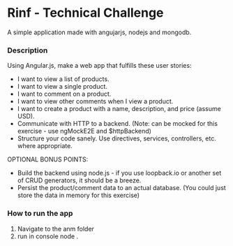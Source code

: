 # Rinf - Technical Challenge

A simple application made with angujarjs, nodejs and mongodb.

### Description ###

Using Angular.js, make a web app that fulfills these user stories:

* I want to view a list of products.
* I want to view a single product.
* I want to comment on a product.
* I want to view other comments when I view a product.
* I want to create a product with a name, description, and price (assume USD).
* Communicate with HTTP to a backend. (Note: can be mocked for this exercise - use ngMockE2E and
$httpBackend)
* Structure your code sanely. Use directives, services, controllers, etc. where appropriate.

OPTIONAL BONUS POINTS:
* Build the backend using node.js - if you use loopback.io or another set of CRUD generators, it should be a
breeze.
* Persist the product/comment data to an actual database. (You could just store the data in memory for this
exercise)

### How to run the app ###

1. Navigate to the anm folder
2. run in console node .

